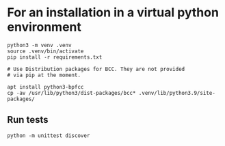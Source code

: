 # For an installation in a virtual python environment
```shell
python3 -m venv .venv
source .venv/bin/activate
pip install -r requirements.txt

# Use Distribution packages for BCC. They are not provided
# via pip at the moment.

apt install python3-bpfcc
cp -av /usr/lib/python3/dist-packages/bcc* .venv/lib/python3.9/site-packages/
```

## Run tests
```shell
python -m unittest discover
```